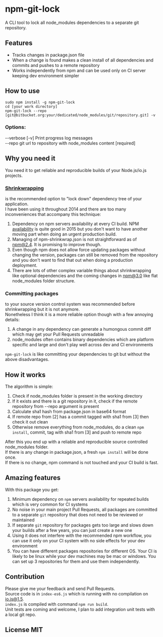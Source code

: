 # npm-git-lock

A CLI tool to lock all node_modules dependencies to a separate git repository.


## Features

- Tracks changes in package.json file
- When a change is found makes a clean install of all dependencies and commits and pushes to a remote repository
- Works independently from npm and can be used only on CI server keeping dev environment simpler

## How to use

```
sudo npm install -g npm-git-lock  
cd [your work directory]  
npm-git-lock --repo [git@bitbucket.org:your/dedicated/node_modules/git/repository.git] -v

```


### Options:

  --verbose  [-v] Print progress log messages  
  --repo     git url to repository with node_modules content  [required]  


## Why you need it

You need it to get reliable and reproducible builds of your Node.js/io.js projects.  

### [Shrinkwrapping](https://docs.npmjs.com/cli/shrinkwrap) 
is the recommended option to "lock down" dependency tree of your application.  
I have been using it throughout 2014 and there are too many inconveniences that accompany this technique:  
1. Dependency on npm servers availability at every CI build. NPM [availability](http://status.npmjs.org/) is quite good in 2015 but you don't want to have another moving part when doing an urgent production build.  
2. Managing of npm-shrinkwrap.json is not straightforward as of npm@2.4. It is promising to improve though.  
3. Even though npm does not allow force updating packages without changing the version, packages can still be removed from the repository and you don't want to find that out when doing a production deployment.  
4. There are lots of other complex variable things about shrinkwrapping like optional dependencies and the coming changes in npm@3.0 like flat node_modules folder structure.   
  
  
### Committing packages
to your source version control system was recommended before shrinkwrapping but it is not anymore.    
Nonetheless I think it is a more reliable option though with a few annoying details:  
1. A change in any dependency can generate a humongous commit diff which may get your Pull Requests unreadable  
2. node_modules often contains binary dependencies which are platform specific and large and don't play well across dev and CI environments    

`npm-git-lock` is like committing your dependencies to git but without the above disadvantages.

## How it works

The algorithm is simple:  
1. Check if node_modules folder is present in the working directory  
2. If it exists and there is a git repository in it, check if the remote repository from --repo argument is present  
3. Calculate sha1 hash from package.json in base64 format  
4. If remote repo from [2] has a commit tagged with sha1 from [3] then check it out clean
5. Otherwise remove everything from node_modules, do a clean `npm install`, commit, tag with sha1 from [3] and push to remote repo

After this you end up with a reliable and reproducible source controlled node_modules folder.      
If there is any change in package.json, a fresh `npm install` will be done once.    
If there is no change, npm command is not touched and your CI build is fast.  

## Amazing features  

With this package you get:  
1. Minimum dependency on `npm` servers availability for repeated builds which is very common for CI systems    
2. No noise in your main project Pull Requests, all packages are committed to a separate `git` repository that does not need to be reviewed or maintained  
3. If separate `git` repository for packages gets too large and slows down your builds after a few years, you can just create a new one  
4. Using it does not interfere with the recommended npm workflow, you can use it only on your CI system with no side effects for your dev environment  
5. You can have different packages repositories for different OS. Your CI is likely to be linux while your dev machines may be mac or windows. You can set up 3 repositories for them and use them independently.

## Contribution

Please give me your feedback and send Pull Requests.  
Source code is in `index-es6.js` which is running with no compilation on io.js@1.5.  
`index.js` is compiled with command `npm run build`.    
Unit tests are coming and welcome, I plan to add integration unit tests with a local git repo.

## License MIT


